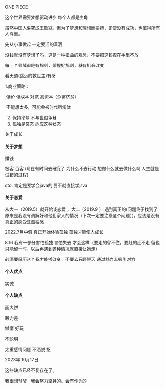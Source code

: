 ONE PIECE

这个世界需要梦想驱动进步  每个人都是主角

虽然中国人讲究成王败寇，但为了梦想和理想而拼搏，即使没有成功，也值得所有人尊重。

先从小事做起 一定要活的潇洒  

没钱就没有梦想了吗，这是一种扭曲的观念，不要把这钱捏在手里不放 

每一个领域都是有规则，掌握好规则，就有机会改变



看天道(遥远的救世主)有感:

   1.商业策略：

​		低价  低成本 对抗 高资本（杀富济贫）

​		不能想太多，可能会被时代所淘汰

2. 保持冷静  不与世俗争辩
3. 孤独是常态 适应这种状态

关于成长

#### 关于梦想

赚钱

极客 百客  (现在有时间去研究了 为什么不去行动   想做什么就去做什么呗  人生就是试错的过程)

cto: 肯定是要学会java的  要不就直接学java

#### 关于恋爱

从大一（2019.5）就开始谈恋爱  ，大二（2019.9 ） 遇到真正的(问题终于找到了 原来是我没有调解好和他们家人的情况（下次一定要注意这个问题）)，应该是没有真正的感受过孤独感

2022.7月中旬 真正开始体验孤独  孤独才能使人成长  

8.16  我有一部分害怕孤独 害怕失去 才会这样（要走的留不住，要赶的赶不走  留也只能留一时，以后再遇到这种情况就直接让她走）

必须要经历这个我才能够改变，不要去只顾聊天  通过魅力去吸引对方

#### **个人优点**

实诚

#### 个人缺点

画大饼

毅力差

懒惰 好玩

不聪明

太重感情问题  不洒脱  抠

2023年 10月17日 

这些缺点已经不复存在了。

我很想爷爷，我会努力坚持的。会有作为的





